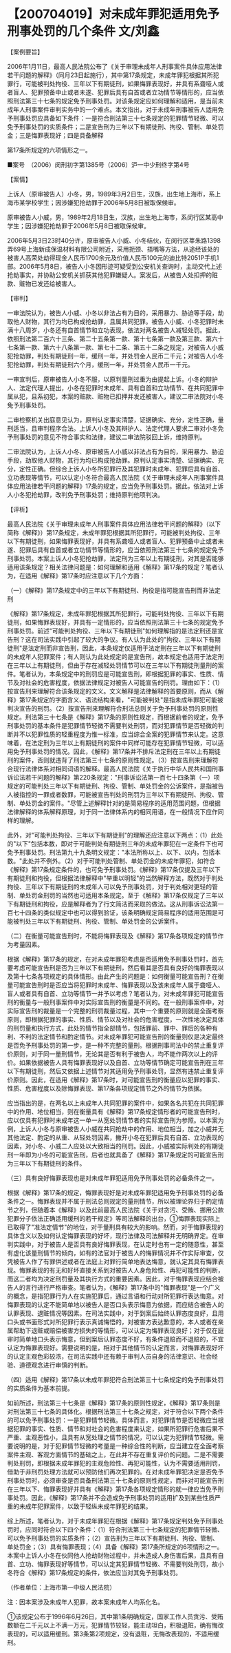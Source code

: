 # 【200704019】对未成年罪犯适用免予刑事处罚的几个条件 文/刘鑫

【案例要旨】

2006年1月11日，最高人民法院公布了《关于审理未成年人刑事案件具体应用法律若干问题的解释》（同月23日起施行），其中第17条规定，未成年罪犯根据其所犯罪行，可能被判处拘役、三年以下有期徒刑，如果悔罪表现好，并具有系聋哑人或者盲人、犯罪预备中止或者未遂、犯罪后具有自首或者立功情节等情形的，应当依照刑法第三十七条的规定免予刑事处罚。对该条规定应如何理解和适用，是当前未成年人刑事案件审判实务中的一个难点。本文指出，对于未成年刑事被告人适用免予刑事处罚应具备如下条件：一是符合刑法第三十七条规定的犯罪情节轻微、可以免予刑事处罚的实质条件；二是宣告刑为三年以下有期徒刑、拘役、管制、单处罚金；三是悔罪表现好；四是具备解释

第17条所规定的六项情形之一。

■案号　（2006）闵刑初字第1385号（2006）沪一中少刑终字第4号

【案情】

上诉人（原审被告人）小冬，男，1989年3月2日生，汉族，出生地上海市，系上海市某学校学生；因涉嫌犯抢劫罪于2006年5月8日被取保候审。

原审被告人小威，男，1989年2月18日生，汉族，出生地上海市，系闵行区某高中学生；因涉嫌犯抢劫罪于2006年5月8日被取保候审。

2006年5月3日23时40分许，原审被告人小威、小冬结伙，在闵行区莘朱路1398弄69号上海新成保温材料有限公司附近，采用扼颈、捂嘴等方法，从途经该处的被害人高荣处劫得现金人民币1700余元及价值人民币100元的迪比特2051P手机1部。2006年5月8日，被告人小冬因形迹可疑受到公安机关查询时，主动交代上述抢劫事实，并协助公安机关抓获其他犯罪嫌疑人。案发后，从被告人处扣押的赃款、赃物已发还给被害人。

【审判】

一审法院认为，被告人小威、小冬以非法占有为目的，采用暴力、胁迫等手段，劫取他人财物，其行为均已构成抢劫罪，且属共同犯罪。被告人小威、小冬犯罪时未满十八周岁，小冬还有自首情节和立功表现，依法对两名被告人减轻处罚。据此，依照刑法第二百六十三条、第二十五条第一款、第十七条第一款及第三款、第六十七条第一款、第六十八条第一款、第七十二条、第五十二条之规定，对被告人小威犯抢劫罪，判处有期徒刑一年，缓刑一年，并处罚金人民币二千元；对被告人小冬犯抢劫罪，判处有期徒刑六个月，缓刑一年，并处罚金人民币一千元。

一审宣判后，原审被告人小冬不服，以原判量刑过重为由提起上诉。小冬的辩护人、法定代理人提出，小冬在犯罪时未成年、具有自首和立功情节、在共同犯罪中属从犯，且系初犯，本案的赃款、赃物已扣押并发还被害人，建议二审法院对小冬免予刑事处罚。

二审检察机关出庭意见认为，原判认定事实清楚，证据确实、充分，定性正确，量刑适当，且审判程序合法。上诉人小冬及其辩护人、法定代理人要求二审对小冬免予刑事处罚的意见不符合事实和法律，建议二审法院驳回上诉，维持原判。

二审法院认为，上诉人小冬、原审被告人小威以非法占有为目的，采用暴力、胁迫手段，劫取他人财物，其行为均已构成抢劫罪。原判认定事实清楚、证据确实、充分，定性正确。但综合上诉人小冬所犯罪行及其犯罪时未成年、犯罪后具有自首、立功表现等情节，可以认定小冬符合最高人民法院《关于审理未成年人刑事案件具体应用法律若干问题的解释》17条的规定，应当免予刑事处罚。据此，依法对上诉人小冬犯抢劫罪，改判免予刑事处罚；维持原判他项判决。

【评析】

最高人民法院《关于审理未成年人刑事案件具体应用法律若干问题的解释》（以下简称《解释》）第17条规定，未成年罪犯根据其所犯罪行，可能被判处拘役、三年以下有期徒刑，如果悔罪表现好，并具有系聋哑人或者盲人、犯罪预备中止或者未遂、犯罪后具有自首或者立功情节等情形的，应当依照刑法第三十七条的规定免予刑事处罚。本案上诉人小冬犯抢劫罪，法定刑为三年以上有期徒刑，对其是否能够适用该条规定？相关法律问题是：如何理解和适用《解释》第17条的规定？笔者认为，在适用《解释》第17条时应注意以下几个方面：

（一）《解释》第17条规定中的三年以下有期徒刑、拘役是指可能宣告刑而非法定刑

《解释》第17条规定，未成年罪犯根据其所犯罪行，可能判处拘役、三年以下有期徒刑，如果悔罪表现好，并具有一定情形的，应当依照刑法第三十七条的规定免予刑事处罚。前述"可能判处拘役、三年以下有期徒刑"如何理解指的是法定刑还是宣告刑？这在司法实践中引起了较大的争议。有人认为此处的"拘役、三年以下有期徒刑"是法定刑而非宣告刑，因此，本条规定仅适用于法定刑在三年以下有期徒刑的未成年人犯罪案件；有人则认为此处规定的是宣告刑，故本规定也适用于法定刑在三年以上有期徒刑，但由于存在减轻处罚情节可以在三年以下有期徒刑量刑的案件。笔者认为，本条规定中的刑罚应是可能宣告刑，即根据犯罪的事实、性质、情节及对社会的危害程度，依据法律规定对被告人可能宣告的刑罚。理由如下：（1）按宣告刑来理解符合该条规定的文义。文义解释是法律解释的首要原则，而从《解释》第17条规定的字面含义、语法结构来看，"可能被判处"是指未成年罪犯可能被判决宣告的刑罚。（2）按宣告刑来理解符合刑法总则关于免予刑事处罚的原则性规定。刑法第三十七条是《解释》第17条的原则性规定，而根据前者的规定，免予刑事处罚的基本条件是犯罪情节轻微不需要判处刑罚，而对犯罪情节是否轻微的判断并不以犯罪性质的轻重程度为惟一标准，应当综合全案的犯罪情节来认定。这意味着，在法定刑为三年以上有期徒刑的案件中同样可能存在犯罪情节轻微，可以适用免予刑事处罚的情况。因此，《解释》第17条并不排斥法定刑在三年以上有期徒刑的案件，否则就违背了刑法第三十七条的原则性规定。（3）按宣告刑来理解符合现行法律体系对相同词语的解释。最高人民法院《关于执行中华人民共和国刑事诉讼法若干问题的解释》第220条规定："刑事诉讼法第一百七十四条第（一）项规定的可能判处三年以下有期徒刑、拘役、管制、单处罚金的公诉案件，是指被告人被指控的一罪或者数罪，可能被宣告判处的刑罚为三年以下有期徒刑、拘役、管制、单处罚金的案件。"尽管上述解释针对的是简易程序的适用范围问题，但根据法律解释的体系解释原理，对于同一法律体系内的相同用语，在一般情况下应作同样的理解。

此外，对"可能判处拘役、三年以下有期徒刑"的理解还应注意以下两点：（1）此处的"以下"包括本数，即对于可能判处有期徒刑三年的未成年罪犯在一定条件下也可免予刑事处罚。刑法第九十九条明文规定："本法所称以上、以下、以内，包括本数。"此处并不例外。（2）对于可能判处管制、单处罚金的未成年罪犯，如符合《解释》第17条规定条件的，也可免予刑事处罚。《解释》第17条仅提及三年以下有期徒刑和拘役，但根据法律解释中"举重以明轻"的当然解释方法，既然对于判处拘役、三年以下有期徒刑的未成年人可以免予刑事处罚，对于判处相对更轻的管制、单处罚金刑罚的当然也可适用本条规定。至于《解释》第17条仅规定了三年以下有期徒刑和拘役，应是解释者为了行文简洁而采取的做法。这从刑事诉讼法第一百七十四条的类似规定中也可以得到验证，该条明确规定简易程序的适用范围是可能被判处三年以下有期徒刑、拘役、管制、单处罚金的公诉案件。

（二）在衡量可能宣告刑时，不能将悔罪表现及《解释》第17条各项规定的情节作为考量因素。

根据《解释》第17条的规定，在对未成年罪犯考虑是否适用免予刑事处罚时，首先要考虑可能宣告刑是否为三年以下有期徒刑，然后看其是否具有良好的悔罪表现以及第十七条各项规定的具体情形。由此产生的问题是：如何衡量可能宣告刑？在衡量可能宣告刑时是否应当将犯罪时未成年、悔罪表现以及该未成年人属于聋哑人、盲人或者具有自首、立功等情节一并予以考虑？笔者认为，对未成年罪犯可能宣告刑的衡量与一般刑事案件中对实际宣告刑的衡量是不同的。在一般刑事案件中，对实际宣告刑的裁量是一个完整的刑罚裁量过程，其中一个重要的原则就是全面考察原则，即根据犯罪的事实、性质、情节以及对社会的危害程度，一次性地决定具体的刑罚量和执行方式，此处的情节指全部情节，包括罪前、罪中、罪后的各种有利、不利的法定情节和酌定情节。对未成年罪犯可能宣告刑的衡量则仅是决定最终是否免予刑事处罚的第一步，是一种不完整的量刑。根据刑事司法中的禁止重复评价原则，对于同一量刑情节，无论其是否有利于被告人，均不能作两次以上的评价。如果依据被告人具有悔罪表现好以及自首、立功等情节确定可能宣告刑在三年以下有期徒刑，然后又依据上述情节对其适用免予刑事处罚，显然有违禁止重复评价原则。因此，在适用《解释》第17条时，对可能宣告刑的衡量应以犯罪的事实、性质、危害程度以及除悔罪表现、第17条各项规定情节之外的情节为依据。

应当指出的是，在两名以上未成年人共同犯罪的案件中，如果各名共犯在共同犯罪中的作用、地位相当，则在衡量具有《解释》第17条规定情形者的可能宣告刑时，应以仅具有犯罪时未成年这一单一从宽处罚情节者的实际宣告刑为参照。以本案为例，上诉人小冬与原审被告人小威在共同抢劫中的作用、地位相当，加之小威并无其他法定、酌定的从重、从轻处罚因素，撇开小冬在犯罪后具有自首、立功表现的因素，对小冬、小威二人应处以大致相当的刑罚。因此，小威被实际判处的有期徒刑一年即为小冬的可能宣告刑，后者也就具备了《解释》第17条规定的可能宣告刑为三年以下有期徒刑的条件。

（三）具有良好悔罪表现也是对未成年罪犯适用免予刑事处罚的必备条件之一。

根据《解释》第17条的规定，悔罪表现好是对未成年罪犯适用免予刑事处罚的必备条件之一。悔罪表现并不属于刑法总则规定的量刑情节，所以被理论界归于酌定情节之列，但随着本《解释》以及此前最高人民法院《关于对贪污、受贿、挪用公款犯罪分子依法正确适用缓刑的若干规定》等司法解释的出台，①悔罪表现实际上已取得了"准法定情节"的地位，对于量刑具有较大的影响。然而，对于悔罪表现的具体含义以及如何认定悔罪表现的好坏，现行法律及司法解释并无明确界定。在审判实践中，对于被告人是否具有良好悔罪表现，在认定时也有一定的随意性，甚至有虚化该量刑情节的倾向，如有的法官对于被告人的悔罪情况并不作实际审查，仅凭被告人作了有罪供述或者在法庭上对罪行简单地表达悔意，就认定其具有悔罪表现。悔罪表现的有无和好坏直接关系到对被告人人身危险性、再犯可能性的判断，而这二者均为决定刑罚量及其执行方式的重要因素。因此，对于悔罪表现应结合被告人的言行进行严格审查。笔者认为，《解释》第17条中的"悔罪表现"是一个广义的概念，是指犯罪行为人在实施犯罪后，通过言语和行动对所犯罪行表达悔意。对悔罪表现的认定不能简单地以被告人是否口头表示悔意为依据，而应结合被告人的认罪表现、退赃情况等因素。在司法实践中，对于到案后始终认罪态度良好，且用口头或书面形式对所犯罪行表示真诚悔悟的，对被害方表达歉意的，本人或者在亲属帮助下退赃或赔偿被害方损失的等情形，可以认定为悔罪表现良好；对于仅在庭审时简单地口头表示悔意，但到案后认罪态度不好，有条件退赔而不退赔的，不宜认定为悔罪表现好。需要说明的是，相对于其他情节的认定而言，对悔罪表现好坏的认定主观色彩较浓，在司法实践中还有赖于审判人员自身的法律意识、社会经验、道德观念进行审慎的判断。

（四）适用《解释》第17条以未成年罪犯符合刑法第三十七条规定的免予刑事处罚的实质条件为基本前提。

如前所述，刑法第三十七条是《解释》第17条的原则性规定，《解释》第17条则是对刑法第三十七条的具体化。根据刑法第三十七条之规定，对于符合以下两个条件的可以免予刑事处罚：一是犯罪情节轻微。具体而言，对犯罪情节是否轻微应当根据犯罪的事实、性质、情节和对社会的危害程度来认定，如果所犯罪行危害后果不严重、主观恶性小，且具有从宽处理之情节的情况，可以认定为犯罪情节轻微。需要说明的是，对于犯罪情节轻微的考量是一种综合性的判断，应当建立在全面考察案件主观、客观方面情节的基础之上，在此并不存在重复评价的问题。二是不需要判处刑罚，即根据未成年罪犯的主观危险性、再犯可能性，认为不需要适用刑罚，借助于非刑罚处理方法就可以预防他们再次犯罪的。在对未成年罪犯决定是否免予刑事处罚时，必须审查是否具备刑法第三十七条的原则性规定，而非对可能宣告刑在三年以下、悔罪表现好并具有《解释》第17条各项规定情形的就一律应当免予刑事处罚。因此，《解释》第17条并不会造成免予刑事处罚的适用扩及到某些性质严重的未成年犯罪案件，以致于轻纵未成年罪犯的结果。

综上所述，笔者认为，对于未成年罪犯在根据《解释》第17条规定判处免予刑事处罚时，应同时符合以下四个条件：（1）符合刑法第三十七条规定的犯罪情节轻微、可以免予刑事处罚的实质条件；（2）宣告刑为三年以下有期徒刑、拘役、管制、单处罚金；（3）具有悔罪表现；（4）具备《解释》第17条所规定的6项情形之一。本案中上诉人小冬在伙同他人抢劫财物过程中，并未造成人身伤害后果，且具有自首、立功、悔罪表现好等情节，可以认定其犯罪情节轻微、不需要判处刑罚，故小冬符合《解释》第17条规定的条件，依法应当对其免予刑事处罚。

（作者单位：上海市第一中级人民法院）

注：因本案涉及未成年人犯罪，故本案未成年人均系化名。

①该规定公布于1996年6月26日，其中第1条明确规定，国家工作人员贪污、受贿数额在二千元以上不满一万元，犯罪情节较轻，能主动坦白，积极退赃，确有悔改表现的，可以适用缓刑。第3条第2项规定，没有退赃，无悔改表现的，不适用缓刑。
